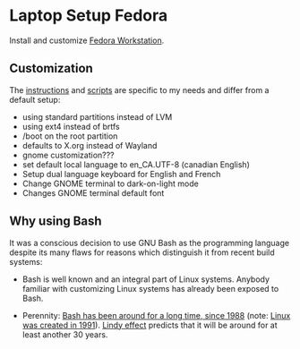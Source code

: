 # Laptop Setup Fedora

Install and customize [Fedora Workstation](https://getfedora.org/en/workstation/).

## Customization
The [instructions](./INSTRUCTIONS) and [scripts](idempotent) are specific to my needs and differ from a default setup:
* using standard partitions instead of LVM
* using ext4 instead of brtfs
* /boot on the root partition
* defaults to X.org instead of Wayland
* gnome customization???
* set default local language to en\_CA.UTF-8 (canadian English)
* Setup dual language keyboard for English and French
* Change GNOME terminal to dark-on-light mode
* Changes GNOME terminal default font

## Why using Bash

It was a conscious decision to use GNU Bash as the programming language despite its many flaws for reasons which distinguish it from recent build systems:

* Bash is well known and an integral part of Linux systems. Anybody familiar with customizing Linux systems has already been exposed to Bash.

* Perennity: [Bash has been around for a long time, since 1988](https://en.wikipedia.org/wiki/Bash_\(Unix_shell\)#History) (note: [Linux was created in 1991](https://en.wikipedia.org/wiki/Linux#Creation)). [Lindy effect](https://en.wikipedia.org/wiki/Lindy_effect) predicts that it will be around for at least another 30 years.




